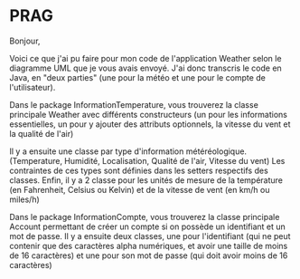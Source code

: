 # PRAG

Bonjour, 

Voici ce que j'ai pu faire pour mon code de l'application Weather selon le diagramme UML que je vous avais envoyé. 
J'ai donc transcris le code en Java, en "deux parties" (une pour la météo et une pour le compte de l'utilisateur). 

Dans le package InformationTemperature, vous trouverez la classe principale Weather avec différents constructeurs (un pour les informations essentielles, un pour y ajouter des attributs optionnels, la vitesse du vent et la qualité de l'air)

Il y a ensuite une classe par type d'information météréologique. (Temperature, Humidité, Localisation, Qualité de l'air, Vitesse du vent)
Les contraintes de ces types sont définies dans les setters respectifs des classes. 
Enfin, il y a 2 classe pour les unités de mesure de la température (en Fahrenheit, Celsius ou Kelvin) et de la vitesse de vent (en km/h ou miles/h)


Dans le package InformationCompte, vous trouverez la classe principale Account permettant de créer un compte si on possède un identifiant et un mot de passe.
Il y a ensuite deux classes, une pour l'identifiant (qui ne peut contenir que des caractères alpha numériques, et avoir une taille de moins de 16 caractères) et une pour son mot de passe (qui doit avoir moins de 16 caractères)

